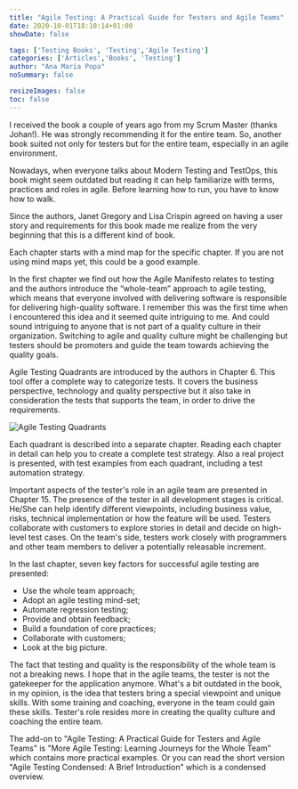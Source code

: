 ```yaml
---
title: "Agile Testing: A Practical Guide for Testers and Agile Teams"
date: 2020-10-01T18:10:14+01:00
showDate: false

tags: ['Testing Books', 'Testing','Agile Testing']
categories: ['Articles','Books', 'Testing']
author: "Ana Maria Popa"
noSummary: false

resizeImages: false
toc: false
---
```

I received the book a couple of years ago from my Scrum Master (thanks Johan!). He was strongly recommending it for the entire team. So, another book suited not only for testers but for the entire team, especially in an agile environment.

Nowadays, when everyone talks about Modern Testing and TestOps, this book might seem outdated but reading it can help familiarize with terms, practices and roles in agile. Before learning how to run, you have to know how to walk.

Since the authors, Janet Gregory and Lisa Crispin agreed on having a user story and requirements for this book made me realize from the very beginning that this is a different kind of book.

Each chapter starts with a mind map for the specific chapter. If you are not using mind maps yet, this could be a good example.

In the first chapter we find out how the Agile Manifesto relates to testing and the authors introduce the “whole-team” approach to agile testing, which means that everyone involved with delivering software is responsible for delivering high-quality software. I remember this was the first time when I encountered this idea and it seemed quite intriguing to me. And could sound intriguing to anyone that is not part of a quality culture in their organization. Switching to agile and quality culture might be challenging but testers should be promoters and guide the team towards achieving the quality goals.

Agile Testing Quadrants are introduced by the authors in Chapter 6. This tool offer a complete way to categorize tests. It covers the business perspective, technology and quality perspective but it also take in consideration the tests that supports the team, in order to drive the requirements.

![Agile Testing Quadrants](/images/Agile-Testing-Quadrants.png)

Each quadrant is described into a separate chapter. Reading each chapter in detail can help you to create a complete test strategy. Also a real project is presented, with test examples from each quadrant, including a test automation strategy.

Important aspects of the tester's role in an agile team are presented in Chapter 15. The presence of the tester in all development stages is critical. He/She can help identify different viewpoints, including business value, risks, technical implementation or how the feature will be used. Testers collaborate with customers to explore stories in detail and decide on high-level test cases. On the team's side, testers work closely with programmers and other team members to deliver a potentially releasable increment.

In the last chapter, seven key factors for successful agile testing are presented:

- Use the whole team approach;
- Adopt an agile testing mind-set;
- Automate regression testing;
- Provide and obtain feedback;
- Build a foundation of core practices;
- Collaborate with customers;
- Look at the big picture.

The fact that testing and quality is the responsibility of the whole team is not a breaking news. I hope that in the agile teams, the tester is not the gatekeeper for the application anymore. What's a bit outdated in the book, in my opinion, is the idea that testers bring a special viewpoint and unique skills. With some training and coaching, everyone in the team could gain these skills. Tester's role resides more in creating the quality culture and coaching the entire team.

The add-on to "Agile Testing: A Practical Guide for Testers and Agile Teams" is "More Agile Testing: Learning Journeys for the Whole Team" which contains more practical examples. Or you can read the short version "Agile Testing Condensed: A Brief Introduction" which is a condensed overview.